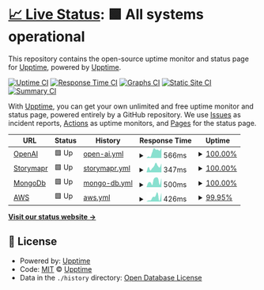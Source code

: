 # [📈 Live Status](https://upptime.github.io/upptime): <!--live status--> **🟩 All systems operational**

This repository contains the open-source uptime monitor and status page for [Upptime](https://upptime.js.org), powered by [Upptime](https://github.com/upptime/upptime).

[![Uptime CI](https://github.com/heymaslo/status/workflows/Uptime%20CI/badge.svg)](https://github.com/heymaslo/status/actions?query=workflow%3A%22Uptime+CI%22)
[![Response Time CI](https://github.com/heymaslo/status/workflows/Response%20Time%20CI/badge.svg)](https://github.com/heymaslo/status/actions?query=workflow%3A%22Response+Time+CI%22)
[![Graphs CI](https://github.com/heymaslo/status/workflows/Graphs%20CI/badge.svg)](https://github.com/heymaslo/status/actions?query=workflow%3A%22Graphs+CI%22)
[![Static Site CI](https://github.com/heymaslo/status/workflows/Static%20Site%20CI/badge.svg)](https://github.com/heymaslo/status/actions?query=workflow%3A%22Static+Site+CI%22)
[![Summary CI](https://github.com/heymaslo/status/workflows/Summary%20CI/badge.svg)](https://github.com/heymaslo/status/actions?query=workflow%3A%22Summary+CI%22)

With [Upptime](https://upptime.js.org), you can get your own unlimited and free uptime monitor and status page, powered entirely by a GitHub repository. We use [Issues](https://github.com/upptime/upptime/issues) as incident reports, [Actions](https://github.com/heymaslo/status/actions) as uptime monitors, and [Pages](https://upptime.github.io/upptime) for the status page.

<!--start: status pages-->
<!-- This summary is generated by Upptime (https://github.com/upptime/upptime) -->
<!-- Do not edit this manually, your changes will be overwritten -->
<!-- prettier-ignore -->
| URL | Status | History | Response Time | Uptime |
| --- | ------ | ------- | ------------- | ------ |
| <img alt="" src="https://favicons.githubusercontent.com/www.openai.com" height="13"> [OpenAI](https://www.openai.com) | 🟩 Up | [open-ai.yml](https://github.com/HeyMaslo/status/commits/HEAD/history/open-ai.yml) | <details><summary><img alt="Response time graph" src="./graphs/open-ai/response-time-week.png" height="20"> 566ms</summary><br><a href="https://heymaslo.github.io/status/history/open-ai"><img alt="Response time 566" src="https://img.shields.io/endpoint?url=https%3A%2F%2Fraw.githubusercontent.com%2FHeyMaslo%2Fstatus%2FHEAD%2Fapi%2Fopen-ai%2Fresponse-time.json"></a><br><a href="https://heymaslo.github.io/status/history/open-ai"><img alt="24-hour response time 851" src="https://img.shields.io/endpoint?url=https%3A%2F%2Fraw.githubusercontent.com%2FHeyMaslo%2Fstatus%2FHEAD%2Fapi%2Fopen-ai%2Fresponse-time-day.json"></a><br><a href="https://heymaslo.github.io/status/history/open-ai"><img alt="7-day response time 566" src="https://img.shields.io/endpoint?url=https%3A%2F%2Fraw.githubusercontent.com%2FHeyMaslo%2Fstatus%2FHEAD%2Fapi%2Fopen-ai%2Fresponse-time-week.json"></a><br><a href="https://heymaslo.github.io/status/history/open-ai"><img alt="30-day response time 566" src="https://img.shields.io/endpoint?url=https%3A%2F%2Fraw.githubusercontent.com%2FHeyMaslo%2Fstatus%2FHEAD%2Fapi%2Fopen-ai%2Fresponse-time-month.json"></a><br><a href="https://heymaslo.github.io/status/history/open-ai"><img alt="1-year response time 566" src="https://img.shields.io/endpoint?url=https%3A%2F%2Fraw.githubusercontent.com%2FHeyMaslo%2Fstatus%2FHEAD%2Fapi%2Fopen-ai%2Fresponse-time-year.json"></a></details> | <details><summary><a href="https://heymaslo.github.io/status/history/open-ai">100.00%</a></summary><a href="https://heymaslo.github.io/status/history/open-ai"><img alt="All-time uptime 100.00%" src="https://img.shields.io/endpoint?url=https%3A%2F%2Fraw.githubusercontent.com%2FHeyMaslo%2Fstatus%2FHEAD%2Fapi%2Fopen-ai%2Fuptime.json"></a><br><a href="https://heymaslo.github.io/status/history/open-ai"><img alt="24-hour uptime 100.00%" src="https://img.shields.io/endpoint?url=https%3A%2F%2Fraw.githubusercontent.com%2FHeyMaslo%2Fstatus%2FHEAD%2Fapi%2Fopen-ai%2Fuptime-day.json"></a><br><a href="https://heymaslo.github.io/status/history/open-ai"><img alt="7-day uptime 100.00%" src="https://img.shields.io/endpoint?url=https%3A%2F%2Fraw.githubusercontent.com%2FHeyMaslo%2Fstatus%2FHEAD%2Fapi%2Fopen-ai%2Fuptime-week.json"></a><br><a href="https://heymaslo.github.io/status/history/open-ai"><img alt="30-day uptime 100.00%" src="https://img.shields.io/endpoint?url=https%3A%2F%2Fraw.githubusercontent.com%2FHeyMaslo%2Fstatus%2FHEAD%2Fapi%2Fopen-ai%2Fuptime-month.json"></a><br><a href="https://heymaslo.github.io/status/history/open-ai"><img alt="1-year uptime 100.00%" src="https://img.shields.io/endpoint?url=https%3A%2F%2Fraw.githubusercontent.com%2FHeyMaslo%2Fstatus%2FHEAD%2Fapi%2Fopen-ai%2Fuptime-year.json"></a></details>
| <img alt="" src="https://favicons.githubusercontent.com/www.storymapr.com" height="13"> [Storymapr](https://www.storymapr.com) | 🟩 Up | [storymapr.yml](https://github.com/HeyMaslo/status/commits/HEAD/history/storymapr.yml) | <details><summary><img alt="Response time graph" src="./graphs/storymapr/response-time-week.png" height="20"> 347ms</summary><br><a href="https://heymaslo.github.io/status/history/storymapr"><img alt="Response time 347" src="https://img.shields.io/endpoint?url=https%3A%2F%2Fraw.githubusercontent.com%2FHeyMaslo%2Fstatus%2FHEAD%2Fapi%2Fstorymapr%2Fresponse-time.json"></a><br><a href="https://heymaslo.github.io/status/history/storymapr"><img alt="24-hour response time 523" src="https://img.shields.io/endpoint?url=https%3A%2F%2Fraw.githubusercontent.com%2FHeyMaslo%2Fstatus%2FHEAD%2Fapi%2Fstorymapr%2Fresponse-time-day.json"></a><br><a href="https://heymaslo.github.io/status/history/storymapr"><img alt="7-day response time 347" src="https://img.shields.io/endpoint?url=https%3A%2F%2Fraw.githubusercontent.com%2FHeyMaslo%2Fstatus%2FHEAD%2Fapi%2Fstorymapr%2Fresponse-time-week.json"></a><br><a href="https://heymaslo.github.io/status/history/storymapr"><img alt="30-day response time 347" src="https://img.shields.io/endpoint?url=https%3A%2F%2Fraw.githubusercontent.com%2FHeyMaslo%2Fstatus%2FHEAD%2Fapi%2Fstorymapr%2Fresponse-time-month.json"></a><br><a href="https://heymaslo.github.io/status/history/storymapr"><img alt="1-year response time 347" src="https://img.shields.io/endpoint?url=https%3A%2F%2Fraw.githubusercontent.com%2FHeyMaslo%2Fstatus%2FHEAD%2Fapi%2Fstorymapr%2Fresponse-time-year.json"></a></details> | <details><summary><a href="https://heymaslo.github.io/status/history/storymapr">100.00%</a></summary><a href="https://heymaslo.github.io/status/history/storymapr"><img alt="All-time uptime 100.00%" src="https://img.shields.io/endpoint?url=https%3A%2F%2Fraw.githubusercontent.com%2FHeyMaslo%2Fstatus%2FHEAD%2Fapi%2Fstorymapr%2Fuptime.json"></a><br><a href="https://heymaslo.github.io/status/history/storymapr"><img alt="24-hour uptime 100.00%" src="https://img.shields.io/endpoint?url=https%3A%2F%2Fraw.githubusercontent.com%2FHeyMaslo%2Fstatus%2FHEAD%2Fapi%2Fstorymapr%2Fuptime-day.json"></a><br><a href="https://heymaslo.github.io/status/history/storymapr"><img alt="7-day uptime 100.00%" src="https://img.shields.io/endpoint?url=https%3A%2F%2Fraw.githubusercontent.com%2FHeyMaslo%2Fstatus%2FHEAD%2Fapi%2Fstorymapr%2Fuptime-week.json"></a><br><a href="https://heymaslo.github.io/status/history/storymapr"><img alt="30-day uptime 100.00%" src="https://img.shields.io/endpoint?url=https%3A%2F%2Fraw.githubusercontent.com%2FHeyMaslo%2Fstatus%2FHEAD%2Fapi%2Fstorymapr%2Fuptime-month.json"></a><br><a href="https://heymaslo.github.io/status/history/storymapr"><img alt="1-year uptime 100.00%" src="https://img.shields.io/endpoint?url=https%3A%2F%2Fraw.githubusercontent.com%2FHeyMaslo%2Fstatus%2FHEAD%2Fapi%2Fstorymapr%2Fuptime-year.json"></a></details>
| <img alt="" src="https://favicons.githubusercontent.com/www.mongodb.com" height="13"> [MongoDb](https://www.mongodb.com) | 🟩 Up | [mongo-db.yml](https://github.com/HeyMaslo/status/commits/HEAD/history/mongo-db.yml) | <details><summary><img alt="Response time graph" src="./graphs/mongo-db/response-time-week.png" height="20"> 500ms</summary><br><a href="https://heymaslo.github.io/status/history/mongo-db"><img alt="Response time 500" src="https://img.shields.io/endpoint?url=https%3A%2F%2Fraw.githubusercontent.com%2FHeyMaslo%2Fstatus%2FHEAD%2Fapi%2Fmongo-db%2Fresponse-time.json"></a><br><a href="https://heymaslo.github.io/status/history/mongo-db"><img alt="24-hour response time 701" src="https://img.shields.io/endpoint?url=https%3A%2F%2Fraw.githubusercontent.com%2FHeyMaslo%2Fstatus%2FHEAD%2Fapi%2Fmongo-db%2Fresponse-time-day.json"></a><br><a href="https://heymaslo.github.io/status/history/mongo-db"><img alt="7-day response time 500" src="https://img.shields.io/endpoint?url=https%3A%2F%2Fraw.githubusercontent.com%2FHeyMaslo%2Fstatus%2FHEAD%2Fapi%2Fmongo-db%2Fresponse-time-week.json"></a><br><a href="https://heymaslo.github.io/status/history/mongo-db"><img alt="30-day response time 500" src="https://img.shields.io/endpoint?url=https%3A%2F%2Fraw.githubusercontent.com%2FHeyMaslo%2Fstatus%2FHEAD%2Fapi%2Fmongo-db%2Fresponse-time-month.json"></a><br><a href="https://heymaslo.github.io/status/history/mongo-db"><img alt="1-year response time 500" src="https://img.shields.io/endpoint?url=https%3A%2F%2Fraw.githubusercontent.com%2FHeyMaslo%2Fstatus%2FHEAD%2Fapi%2Fmongo-db%2Fresponse-time-year.json"></a></details> | <details><summary><a href="https://heymaslo.github.io/status/history/mongo-db">100.00%</a></summary><a href="https://heymaslo.github.io/status/history/mongo-db"><img alt="All-time uptime 100.00%" src="https://img.shields.io/endpoint?url=https%3A%2F%2Fraw.githubusercontent.com%2FHeyMaslo%2Fstatus%2FHEAD%2Fapi%2Fmongo-db%2Fuptime.json"></a><br><a href="https://heymaslo.github.io/status/history/mongo-db"><img alt="24-hour uptime 100.00%" src="https://img.shields.io/endpoint?url=https%3A%2F%2Fraw.githubusercontent.com%2FHeyMaslo%2Fstatus%2FHEAD%2Fapi%2Fmongo-db%2Fuptime-day.json"></a><br><a href="https://heymaslo.github.io/status/history/mongo-db"><img alt="7-day uptime 100.00%" src="https://img.shields.io/endpoint?url=https%3A%2F%2Fraw.githubusercontent.com%2FHeyMaslo%2Fstatus%2FHEAD%2Fapi%2Fmongo-db%2Fuptime-week.json"></a><br><a href="https://heymaslo.github.io/status/history/mongo-db"><img alt="30-day uptime 100.00%" src="https://img.shields.io/endpoint?url=https%3A%2F%2Fraw.githubusercontent.com%2FHeyMaslo%2Fstatus%2FHEAD%2Fapi%2Fmongo-db%2Fuptime-month.json"></a><br><a href="https://heymaslo.github.io/status/history/mongo-db"><img alt="1-year uptime 100.00%" src="https://img.shields.io/endpoint?url=https%3A%2F%2Fraw.githubusercontent.com%2FHeyMaslo%2Fstatus%2FHEAD%2Fapi%2Fmongo-db%2Fuptime-year.json"></a></details>
| <img alt="" src="https://favicons.githubusercontent.com/amazon.com" height="13"> [AWS](https://amazon.com) | 🟩 Up | [aws.yml](https://github.com/HeyMaslo/status/commits/HEAD/history/aws.yml) | <details><summary><img alt="Response time graph" src="./graphs/aws/response-time-week.png" height="20"> 426ms</summary><br><a href="https://heymaslo.github.io/status/history/aws"><img alt="Response time 426" src="https://img.shields.io/endpoint?url=https%3A%2F%2Fraw.githubusercontent.com%2FHeyMaslo%2Fstatus%2FHEAD%2Fapi%2Faws%2Fresponse-time.json"></a><br><a href="https://heymaslo.github.io/status/history/aws"><img alt="24-hour response time 854" src="https://img.shields.io/endpoint?url=https%3A%2F%2Fraw.githubusercontent.com%2FHeyMaslo%2Fstatus%2FHEAD%2Fapi%2Faws%2Fresponse-time-day.json"></a><br><a href="https://heymaslo.github.io/status/history/aws"><img alt="7-day response time 426" src="https://img.shields.io/endpoint?url=https%3A%2F%2Fraw.githubusercontent.com%2FHeyMaslo%2Fstatus%2FHEAD%2Fapi%2Faws%2Fresponse-time-week.json"></a><br><a href="https://heymaslo.github.io/status/history/aws"><img alt="30-day response time 426" src="https://img.shields.io/endpoint?url=https%3A%2F%2Fraw.githubusercontent.com%2FHeyMaslo%2Fstatus%2FHEAD%2Fapi%2Faws%2Fresponse-time-month.json"></a><br><a href="https://heymaslo.github.io/status/history/aws"><img alt="1-year response time 426" src="https://img.shields.io/endpoint?url=https%3A%2F%2Fraw.githubusercontent.com%2FHeyMaslo%2Fstatus%2FHEAD%2Fapi%2Faws%2Fresponse-time-year.json"></a></details> | <details><summary><a href="https://heymaslo.github.io/status/history/aws">99.95%</a></summary><a href="https://heymaslo.github.io/status/history/aws"><img alt="All-time uptime 99.95%" src="https://img.shields.io/endpoint?url=https%3A%2F%2Fraw.githubusercontent.com%2FHeyMaslo%2Fstatus%2FHEAD%2Fapi%2Faws%2Fuptime.json"></a><br><a href="https://heymaslo.github.io/status/history/aws"><img alt="24-hour uptime 100.00%" src="https://img.shields.io/endpoint?url=https%3A%2F%2Fraw.githubusercontent.com%2FHeyMaslo%2Fstatus%2FHEAD%2Fapi%2Faws%2Fuptime-day.json"></a><br><a href="https://heymaslo.github.io/status/history/aws"><img alt="7-day uptime 99.95%" src="https://img.shields.io/endpoint?url=https%3A%2F%2Fraw.githubusercontent.com%2FHeyMaslo%2Fstatus%2FHEAD%2Fapi%2Faws%2Fuptime-week.json"></a><br><a href="https://heymaslo.github.io/status/history/aws"><img alt="30-day uptime 99.95%" src="https://img.shields.io/endpoint?url=https%3A%2F%2Fraw.githubusercontent.com%2FHeyMaslo%2Fstatus%2FHEAD%2Fapi%2Faws%2Fuptime-month.json"></a><br><a href="https://heymaslo.github.io/status/history/aws"><img alt="1-year uptime 99.95%" src="https://img.shields.io/endpoint?url=https%3A%2F%2Fraw.githubusercontent.com%2FHeyMaslo%2Fstatus%2FHEAD%2Fapi%2Faws%2Fuptime-year.json"></a></details>

<!--end: status pages-->

[**Visit our status website →**](https://upptime.github.io/upptime)

## 📄 License

- Powered by: [Upptime](https://github.com/upptime/upptime)
- Code: [MIT](./LICENSE) © [Upptime](https://upptime.js.org)
- Data in the `./history` directory: [Open Database License](https://opendatacommons.org/licenses/odbl/1-0/)
